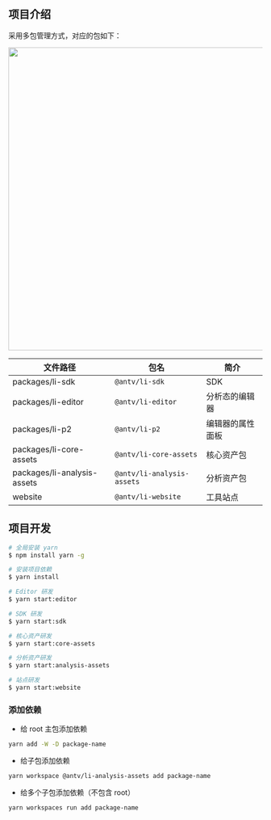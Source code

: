 ## 项目介绍

采用多包管理方式，对应的包如下：

<img src="https://mdn.alipayobjects.com/huamei_qa8qxu/afts/img/A*QxdxQYWrqRgAAAAAAAAAAAAADmJ7AQ/original" width="600">

| 文件路径                    | 包名                       | 简介             |
| --------------------------- | -------------------------- | ---------------- |
| packages/li-sdk             | `@antv/li-sdk`             | SDK              |
| packages/li-editor          | `@antv/li-editor`          | 分析态的编辑器   |
| packages/li-p2              | `@antv/li-p2`              | 编辑器的属性面板 |
| packages/li-core-assets     | `@antv/li-core-assets`     | 核心资产包       |
| packages/li-analysis-assets | `@antv/li-analysis-assets` | 分析资产包       |
| website                     | `@antv/li-website`         | 工具站点         |

## 项目开发

```bash
# 全局安装 yarn
$ npm install yarn -g

# 安装项目依赖
$ yarn install

# Editor 研发
$ yarn start:editor

# SDK 研发
$ yarn start:sdk

# 核心资产研发
$ yarn start:core-assets

# 分析资产研发
$ yarn start:analysis-assets

# 站点研发
$ yarn start:website
```

### 添加依赖

- 给 root 主包添加依赖

```bash
yarn add -W -D package-name
```

- 给子包添加依赖

```bash
yarn workspace @antv/li-analysis-assets add package-name
```

- 给多个子包添加依赖（不包含 root）

```bash
yarn workspaces run add package-name
```

